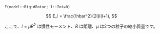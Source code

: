 `E(model::RigidRotor; l::Int=0)`

$$
E_l
= \frac{\hbar^2}{2I}l(l+1),
$$

ここで、$I=\mu R^2$ は慣性モーメント、$R$ は距離、$\mu$ は2つの粒子の縮小質量です。
